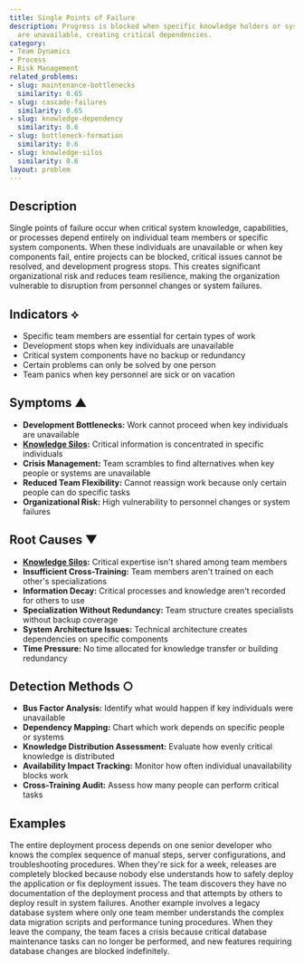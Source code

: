 ```yaml
---
title: Single Points of Failure
description: Progress is blocked when specific knowledge holders or system components
  are unavailable, creating critical dependencies.
category:
- Team Dynamics
- Process
- Risk Management
related_problems:
- slug: maintenance-bottlenecks
  similarity: 0.65
- slug: cascade-failures
  similarity: 0.65
- slug: knowledge-dependency
  similarity: 0.6
- slug: bottleneck-formation
  similarity: 0.6
- slug: knowledge-silos
  similarity: 0.6
layout: problem
---
```


## Description

Single points of failure occur when critical system knowledge, capabilities, or processes depend entirely on individual team members or specific system components. When these individuals are unavailable or when key components fail, entire projects can be blocked, critical issues cannot be resolved, and development progress stops. This creates significant organizational risk and reduces team resilience, making the organization vulnerable to disruption from personnel changes or system failures.

## Indicators ⟡

- Specific team members are essential for certain types of work
- Development stops when key individuals are unavailable
- Critical system components have no backup or redundancy
- Certain problems can only be solved by one person
- Team panics when key personnel are sick or on vacation

## Symptoms ▲

- **Development Bottlenecks:** Work cannot proceed when key individuals are unavailable
- **[Knowledge Silos](knowledge-silos.md):** Critical information is concentrated in specific individuals
- **Crisis Management:** Team scrambles to find alternatives when key people or systems are unavailable
- **Reduced Team Flexibility:** Cannot reassign work because only certain people can do specific tasks
- **Organizational Risk:** High vulnerability to personnel changes or system failures

## Root Causes ▼

- **[Knowledge Silos](knowledge-silos.md):** Critical expertise isn't shared among team members
- **Insufficient Cross-Training:** Team members aren't trained on each other's specializations
- **Information Decay:** Critical processes and knowledge aren't recorded for others to use
- **Specialization Without Redundancy:** Team structure creates specialists without backup coverage
- **System Architecture Issues:** Technical architecture creates dependencies on specific components
- **Time Pressure:** No time allocated for knowledge transfer or building redundancy

## Detection Methods ○

- **Bus Factor Analysis:** Identify what would happen if key individuals were unavailable
- **Dependency Mapping:** Chart which work depends on specific people or systems
- **Knowledge Distribution Assessment:** Evaluate how evenly critical knowledge is distributed
- **Availability Impact Tracking:** Monitor how often individual unavailability blocks work
- **Cross-Training Audit:** Assess how many people can perform critical tasks

## Examples

The entire deployment process depends on one senior developer who knows the complex sequence of manual steps, server configurations, and troubleshooting procedures. When they're sick for a week, releases are completely blocked because nobody else understands how to safely deploy the application or fix deployment issues. The team discovers they have no documentation of the deployment process and that attempts by others to deploy result in system failures. Another example involves a legacy database system where only one team member understands the complex data migration scripts and performance tuning procedures. When they leave the company, the team faces a crisis because critical database maintenance tasks can no longer be performed, and new features requiring database changes are blocked indefinitely.